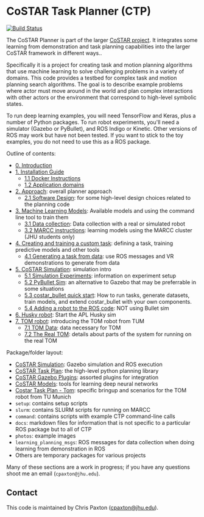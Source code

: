 # CoSTAR Task Planner (CTP)

[![Build Status](https://travis-ci.com/cpaxton/costar_plan.svg?token=13PmLzWGjzrfxQvEyWp1&branch=master)](https://travis-ci.com/cpaxton/costar_plan)

The CoSTAR Planner is part of the larger [CoSTAR project](https://github.com/cpaxton/costar_stack/). It integrates some learning from demonstration and task planning capabilities into the larger CoSTAR framework in different ways..

Specifically it is a project for creating task and motion planning algorithms that use machine learning to solve challenging problems in a variety of domains. This code provides a testbed for complex task and motion planning search algorithms. The goal is to describe example problems where actor must move around in the world and plan complex interactions with other actors or the environment that correspond to high-level symbolic states.

To run deep learning examples, you will need TensorFlow and Keras, plus a number of Python packages. To run robot experiments, you'll need a simulator (Gazebo or PyBullet), and ROS Indigo or Kinetic. Other versions of ROS may work but have not been tested. If you want to stick to the toy examples, you do not need to use this as a ROS package.

Outline of contents:
  - [0. Introduction](docs/introduction.md)
  - [1. Installation Guide](docs/install.md)
    - [1.1 Docker Instructions](docs/docker_instructions.md)
    - [1.2 Application domains](docs/domains.md)
  - [2. Approach](docs/approach.md): overall planner approach
    - [2.1 Software Design](docs/design.md): for some high-level design choices related to the planning code
  - [3. Machine Learning Models](docs/learning.md): Available models and using the command line tool to train them
    - [3.1 Data collection](docs/collect_data.md): Data collection with a real or simulated robot
    - [3.2 MARCC instructions](docs/marcc.md): learning models using the MARCC cluster (JHU students only)
  - [4. Creating and training a custom task](docs/task_learning.md): defining a task, training predictive models and other tools
    - [4.1 Generating a task from data](docs/generate_task_model.md): use ROS messages and VR demonstrations to generate from data
  - [5. CoSTAR Simulation](docs/simulation.md): simulation intro
    - [5.1 Simulation Experiments](docs/simulation-experiments.md): information on experiment setup
    - [5.2 PyBullet Sim](docs/pybullet.md): an alternative to Gazebo that may be preferrable in some situations
    - [5.3 costar_bullet quick start](docs/costar_bullet.md): How to run tasks, generate datasets, train models, and extend costar_bullet with your own components.
    - [5.4 Adding a robot to the ROS code](docs/add_a_robot.md): NOT using Bullet sim
  - [6. Husky robot](husky/Readme.md): Start the APL Husky sim
  - [7. TOM robot](docs/tom.md): introducing the TOM robot from TUM
    - [7.1 TOM Data](docs/tom_data.md): data necessary for TOM
    - [7.2 The Real TOM](docs/tom_real_robot.md): details about parts of the system for running on the real TOM

Package/folder layout:
  - [CoSTAR Simulation](costar_simulation/Readme.md): Gazebo simulation and ROS execution
  - [CoSTAR Task Plan](costar_task_plan/Readme.md): the high-level python planning library
  - [CoSTAR Gazebo Plugins](costar_gazebo_plugins/Readme.md): assorted plugins for integration
  - [CoSTAR Models](costar_models/Readme.md): tools for learning deep neural networks
  - [Costar Task Plan - Tom](ctp_tom/Readme.md): specific bringup and scenarios for the TOM robot from TU Munich
  - `setup`: contains setup scripts
  - `slurm`: contains SLURM scripts for running on MARCC
  - `command`: contains scripts with example CTP command-line calls
  - `docs`: markdown files for information that is not specific to a particular ROS package but to all of CTP
  - `photos`: example images
  - `learning_planning_msgs`: ROS messages for data collection when doing learning from demonstration in ROS
  - Others are temporary packages for various projects

Many of these sections are a work in progress; if you have any questions shoot me an email (`cpaxton@jhu.edu`).
## Contact

This code is maintained by Chris Paxton (cpaxton@jhu.edu).

